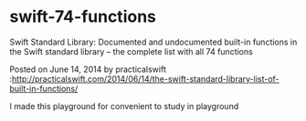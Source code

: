 swift-74-functions
==================

Swift Standard Library: Documented and undocumented built-in functions in the Swift standard library – the complete list with all 74 functions

Posted on June 14, 2014 by practicalswift :http://practicalswift.com/2014/06/14/the-swift-standard-library-list-of-built-in-functions/

I made this playground for convenient to study in playground
